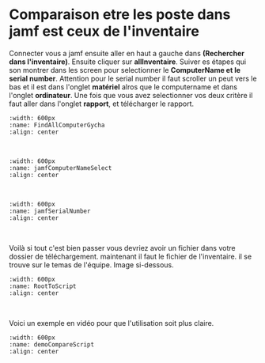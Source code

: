 <!--
Author:		    Joca Bolli
Date:		    06.12.2022
-->
# Comparaison etre les poste dans jamf est ceux de l'inventaire

Connecter vous a jamf ensuite aller en haut a gauche dans **(Rechercher dans l'inventaire)**. Ensuite cliquer sur **allInventaire**. Suiver es étapes qui son montrer dans les screen pour selectionner le **ComputerName et le serial number**. Attention pour le serial number il faut scroller un peut vers le bas et il est dans l'onglet **matériel** alros que le computername et dans l'onglet **ordinateur**. Une fois que vous avez selectionner vos deux critère il faut aller dans l'onglet **rapport**, et télécharger le rapport.


```{image} images/FindAllComputerGycha.png
:width: 600px
:name: FindAllComputerGycha
:align: center
```
<br>

```{image} images/jamfComputerNameSelect.png
:width: 600px
:name: jamfComputerNameSelect
:align: center
```
<br>

```{image} images/jamfSerialNumber.png
:width: 600px
:name: jamfSerialNumber
:align: center
```
<br>



Voilà si tout c'est bien passer vous devriez avoir un fichier dans votre dossier de téléchargement. maintenant il faut le fichier de l'inventaire. il se trouve sur le temas de l'équipe. Image si-dessous.

```{image} images/RootToScript.png
:width: 600px
:name: RootToScript
:align: center
```
<br>

Voici un exemple en vidéo pour que l'utilisation soit plus claire.

```{image} images/demoCompareScript.gif
:width: 600px
:name: demoCompareScript
:align: center
```
<br>

